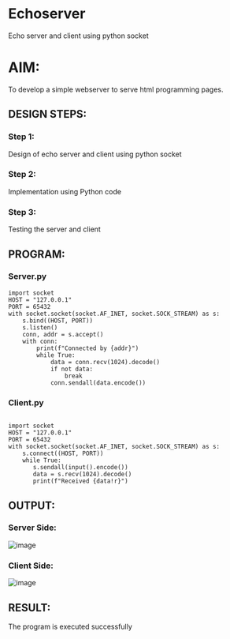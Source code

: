 # Echoserver
Echo server and client using python socket

# AIM:

To develop a simple webserver to serve html programming pages.

## DESIGN STEPS:

### Step 1:

Design of echo server and client using python socket

### Step 2:

Implementation using Python code

### Step 3:

Testing the server and client 

## PROGRAM:
### Server.py
```
import socket
HOST = "127.0.0.1" 
PORT = 65432 
with socket.socket(socket.AF_INET, socket.SOCK_STREAM) as s:
    s.bind((HOST, PORT))
    s.listen()
    conn, addr = s.accept()
    with conn:
        print(f"Connected by {addr}")
        while True:
            data = conn.recv(1024).decode()
            if not data:
                break
            conn.sendall(data.encode())

```

### Client.py
```
   
import socket
HOST = "127.0.0.1" 
PORT = 65432 
with socket.socket(socket.AF_INET, socket.SOCK_STREAM) as s:
    s.connect((HOST, PORT))
    while True:
       s.sendall(input().encode()) 
       data = s.recv(1024).decode()
       print(f"Received {data!r}")

```
## OUTPUT:
### Server Side:
![image](https://github.com/Safeeq-Fazil/Echoserver/assets/118680361/59fa91d8-23bd-43a6-8229-98bdc9dcec58)


### Client Side:
![image](https://github.com/Safeeq-Fazil/Echoserver/assets/118680361/9b9e9339-88aa-4f35-8f5f-12a0974c93d4)


## RESULT:
The program is executed successfully
